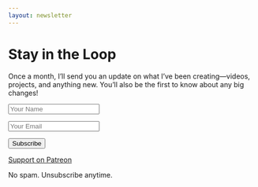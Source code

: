 ```yaml
---
layout: newsletter
---
```


<h1 class="text-3xl font-semibold text-cyan-600">Stay in the Loop</h1>
<p class="text-gray-500 mt-4 max-w-md mx-auto leading-relaxed">
  Once a month, I’ll send you an update on what I’ve been creating—videos, projects, and anything new. You’ll also be the first to know about any big changes!
</p>

<!-- Signup Form -->
<form action="https://buttondown.email/api/emails/embed-subscribe/josh_around" method="post" class="mt-6">
  <!-- Name Input -->
  <input type="text" name="metadata__name" id="name" placeholder="Your Name" required
    data-1p-ignore data-lpignore="true"
    class="w-full p-3 border border-gray-300 bg-gray-200 rounded-md text-gray-800 focus:ring-2 focus:ring-pink-500 focus:outline-none mb-4">

  <!-- Email Input -->
  <input type="email" name="email" id="bd-email" placeholder="Your Email"
    required data-1p-ignore data-lpignore="true"
    class="w-full p-3 border border-gray-300 bg-gray-200 rounded-md text-gray-800 focus:ring-2 focus:ring-pink-500 focus:outline-none">

  <button type="submit"
    class="mt-4 w-full bg-pink-500 text-white font-semibold py-3 rounded-md hover:bg-pink-400 transition">
      Subscribe
  </button>
</form>

<!-- Patreon Button -->
<a href="https://www.patreon.com/josh_around" target="_blank"
  class="mt-4 inline-block w-full bg-indigo-500 text-white font-semibold py-3 rounded-md hover:bg-indigo-400 transition">
    Support on Patreon
</a>

<!-- Privacy Note -->
<p class="text-xs text-gray-500 mt-4">No spam. Unsubscribe anytime.</p>
